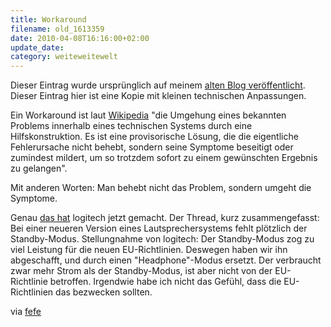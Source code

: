 ```yaml
---
title: Workaround
filename: old_1613359
date: 2010-04-08T16:16:00+02:00
update_date:
category: weiteweitewelt
---
```

Dieser Eintrag wurde ursprünglich auf meinem [alten Blog veröffentlicht](https://stu.blogger.de/stories/1613359/). Dieser Eintrag hier ist eine Kopie mit kleinen technischen Anpassungen.

Ein Workaround ist laut [Wikipedia](http://de.wikipedia.org/wiki/Workaround) "die Umgehung eines bekannten Problems innerhalb eines technischen Systems durch eine Hilfskonstruktion. Es ist eine provisorische Lösung, die die eigentliche Fehlerursache nicht behebt, sondern seine Symptome beseitigt oder zumindest mildert, um so trotzdem sofort zu einem gewünschten Ergebnis zu gelangen".

Mit anderen Worten: Man behebt nicht das Problem, sondern umgeht die Symptome.

Genau [das hat](http://forums.logitech.com/t5/5-1-Speaker-Systems/Got-a-new-Z-5500-No-Standby-Mode/td-p/428046) logitech jetzt gemacht. Der Thread, kurz zusammengefasst: Bei einer neueren Version eines Lautsprechersystems fehlt plötzlich der Standby-Modus. Stellungnahme von logitech: Der Standby-Modus zog zu viel Leistung für die neuen EU-Richtlinien. Deswegen haben wir ihn abgeschafft, und durch einen "Headphone"-Modus ersetzt. Der verbraucht zwar mehr Strom als der Standby-Modus, ist aber nicht von der EU-Richtlinie betroffen. Irgendwie habe ich nicht das Gefühl, dass die EU-Richtlinien das bezwecken sollten.

via [fefe](http://blog.fefe.de/?ts=b543e337)
